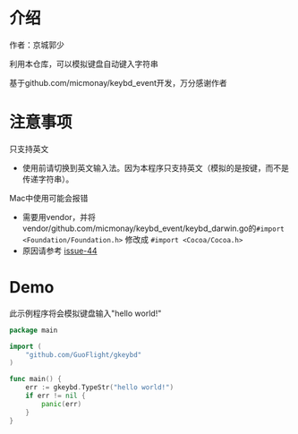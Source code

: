 # 介绍

作者：京城郭少

利用本仓库，可以模拟键盘自动键入字符串

基于github.com/micmonay/keybd_event开发，万分感谢作者

# 注意事项

只支持英文

* 使用前请切换到英文输入法。因为本程序只支持英文（模拟的是按键，而不是传递字符串）。

Mac中使用可能会报错

* 需要用vendor，并将vendor/github.com/micmonay/keybd_event/keybd_darwin.go的```#import <Foundation/Foundation.h>``` 修改成 ```#import <Cocoa/Cocoa.h>```
* 原因请参考 [issue-44](https://github.com/micmonay/keybd_event/issues/44)

# Demo

此示例程序将会模拟键盘输入"hello world!"

```go
package main

import (
	"github.com/GuoFlight/gkeybd"
)

func main() {
	err := gkeybd.TypeStr("hello world!")
	if err != nil {
		panic(err)
	}
}
```